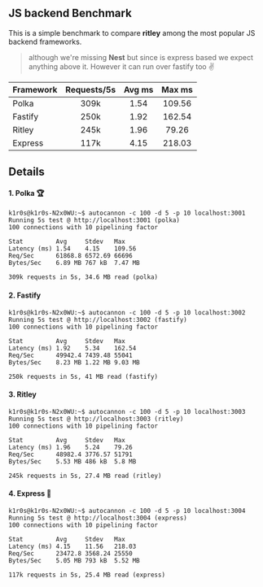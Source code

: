 ## JS backend Benchmark

This is a simple benchmark to compare __ritley__ among the most popular JS backend frameworks.

> although we're missing __Nest__ but since is express based we expect anything above it. However it can run over fastify too :v:

| Framework     | Requests/5s   | Avg ms| Max ms|
| ------------- |:-------------:| :----:| :----:|
| Polka         | 309k          | 1.54  | 109.56|
| Fastify       | 250k          | 1.92  | 162.54|
| Ritley        | 245k          | 1.96  |  79.26|
| Express       | 117k          | 4.15  | 218.03|

## Details

#### 1. Polka :trophy:
```
k1r0s@k1r0s-N2x0WU:~$ autocannon -c 100 -d 5 -p 10 localhost:3001
Running 5s test @ http://localhost:3001 (polka)
100 connections with 10 pipelining factor

Stat         Avg     Stdev   Max     
Latency (ms) 1.54    4.15    109.56  
Req/Sec      61868.8 6572.69 66696   
Bytes/Sec    6.89 MB 767 kB  7.47 MB

309k requests in 5s, 34.6 MB read (polka)
```

#### 2. Fastify
```
k1r0s@k1r0s-N2x0WU:~$ autocannon -c 100 -d 5 -p 10 localhost:3002
Running 5s test @ http://localhost:3002 (fastify)
100 connections with 10 pipelining factor

Stat         Avg     Stdev   Max     
Latency (ms) 1.92    5.34    162.54  
Req/Sec      49942.4 7439.48 55041   
Bytes/Sec    8.23 MB 1.22 MB 9.03 MB

250k requests in 5s, 41 MB read (fastify)
```

#### 3. Ritley
```
k1r0s@k1r0s-N2x0WU:~$ autocannon -c 100 -d 5 -p 10 localhost:3003
Running 5s test @ http://localhost:3003 (ritley)
100 connections with 10 pipelining factor

Stat         Avg     Stdev   Max    
Latency (ms) 1.96    5.24    79.26  
Req/Sec      48982.4 3776.57 51791  
Bytes/Sec    5.53 MB 486 kB  5.8 MB

245k requests in 5s, 27.4 MB read (ritley)
```

#### 4. Express :turtle:
```
k1r0s@k1r0s-N2x0WU:~$ autocannon -c 100 -d 5 -p 10 localhost:3004
Running 5s test @ http://localhost:3004 (express)
100 connections with 10 pipelining factor

Stat         Avg     Stdev   Max     
Latency (ms) 4.15    11.56   218.03  
Req/Sec      23472.8 3568.24 25550   
Bytes/Sec    5.05 MB 793 kB  5.52 MB

117k requests in 5s, 25.4 MB read (express)
```
